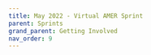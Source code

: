 ```yaml
---
title: May 2022 - Virtual AMER Sprint
parent: Sprints
grand_parent: Getting Involved
nav_order: 9
---
```



